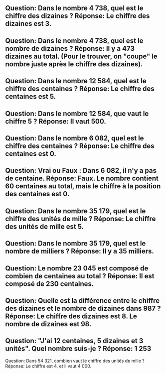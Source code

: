 Question: Dans le nombre $4\ 738$, quel est le **chiffre** des dizaines ?
Réponse: Le chiffre des dizaines est $3$.
---
Question: Dans le nombre $4\ 738$, quel est le **nombre de** dizaines ?
Réponse: Il y a $473$ dizaines au total. (Pour le trouver, on "coupe" le nombre juste après le chiffre des dizaines).
---
Question: Dans le nombre $12\ 584$, quel est le **chiffre** des centaines ?
Réponse: Le chiffre des centaines est $5$.
---
Question: Dans le nombre $12\ 584$, que vaut le chiffre $5$ ?
Réponse: Il vaut $500$.
---
Question: Dans le nombre $6\ 082$, quel est le **chiffre** des centaines ?
Réponse: Le chiffre des centaines est $0$.
---
Question: Vrai ou Faux : Dans $6\ 082$, il n'y a pas de centaine.
Réponse: Faux. Le nombre contient $60$ centaines au total, mais le chiffre à la position des centaines est $0$.
---
Question: Dans le nombre $35\ 179$, quel est le **chiffre** des unités de mille ?
Réponse: Le chiffre des unités de mille est $5$.
---
Question: Dans le nombre $35\ 179$, quel est le **nombre de** milliers ?
Réponse: Il y a $35$ milliers.
---
Question: Le nombre $23\ 045$ est composé de combien de centaines au total ?
Réponse: Il est composé de $230$ centaines.
---
Question: Quelle est la différence entre le **chiffre des** dizaines et le **nombre de** dizaines dans $987$ ?
Réponse: Le **chiffre** des dizaines est $8$. Le **nombre de** dizaines est $98$.
---
Question: "J'ai 12 centaines, 5 dizaines et 3 unités". Quel nombre suis-je ?
Réponse: $1\ 253$
---
Question: Dans $54\ 321$, combien vaut le chiffre des unités de mille ?
Réponse: Le chiffre est $4$, et il vaut $4\ 000$.
